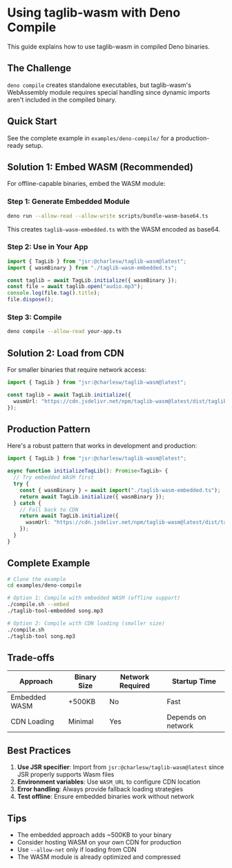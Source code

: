 # Using taglib-wasm with Deno Compile

This guide explains how to use taglib-wasm in compiled Deno binaries.

## The Challenge

`deno compile` creates standalone executables, but taglib-wasm's WebAssembly module requires special handling since dynamic imports aren't included in the compiled binary.

## Quick Start

See the complete example in `examples/deno-compile/` for a production-ready setup.

## Solution 1: Embed WASM (Recommended)

For offline-capable binaries, embed the WASM module:

### Step 1: Generate Embedded Module

```bash
deno run --allow-read --allow-write scripts/bundle-wasm-base64.ts
```

This creates `taglib-wasm-embedded.ts` with the WASM encoded as base64.

### Step 2: Use in Your App

```typescript
import { TagLib } from "jsr:@charlesw/taglib-wasm@latest";
import { wasmBinary } from "./taglib-wasm-embedded.ts";

const taglib = await TagLib.initialize({ wasmBinary });
const file = await taglib.open("audio.mp3");
console.log(file.tag().title);
file.dispose();
```

### Step 3: Compile

```bash
deno compile --allow-read your-app.ts
```

## Solution 2: Load from CDN

For smaller binaries that require network access:

```typescript
import { TagLib } from "jsr:@charlesw/taglib-wasm@latest";

const taglib = await TagLib.initialize({
  wasmUrl: "https://cdn.jsdelivr.net/npm/taglib-wasm@latest/dist/taglib.wasm"
});
```

## Production Pattern

Here's a robust pattern that works in development and production:

```typescript
import { TagLib } from "jsr:@charlesw/taglib-wasm@latest";

async function initializeTagLib(): Promise<TagLib> {
  // Try embedded WASM first
  try {
    const { wasmBinary } = await import("./taglib-wasm-embedded.ts");
    return await TagLib.initialize({ wasmBinary });
  } catch {
    // Fall back to CDN
    return await TagLib.initialize({
      wasmUrl: "https://cdn.jsdelivr.net/npm/taglib-wasm@latest/dist/taglib.wasm"
    });
  }
}
```

## Complete Example

```bash
# Clone the example
cd examples/deno-compile

# Option 1: Compile with embedded WASM (offline support)
./compile.sh --embed
./taglib-tool-embedded song.mp3

# Option 2: Compile with CDN loading (smaller size)
./compile.sh
./taglib-tool song.mp3
```

## Trade-offs

| Approach | Binary Size | Network Required | Startup Time |
|----------|------------|------------------|---------------|
| Embedded WASM | +500KB | No | Fast |
| CDN Loading | Minimal | Yes | Depends on network |

## Best Practices

1. **Use JSR specifier**: Import from `jsr:@charlesw/taglib-wasm@latest` since JSR properly supports Wasm files
2. **Environment variables**: Use `WASM_URL` to configure CDN location
3. **Error handling**: Always provide fallback loading strategies
4. **Test offline**: Ensure embedded binaries work without network

## Tips

- The embedded approach adds ~500KB to your binary
- Consider hosting WASM on your own CDN for production
- Use `--allow-net` only if loading from CDN
- The WASM module is already optimized and compressed